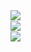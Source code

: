 <!-- ![Rue's GitHub stats](https://github-readme-stats.vercel.app/api?username=jarue1&show_icons=true&theme=radical) -->

<!-- [![willianrod's wakatime stats](https://github-readme-stats.vercel.app/api/wakatime?username=jaRue1&theme=radical)](https://github.com/anuraghazra/github-readme-stats) -->
<!--
[![Top Langs](https://github-readme-stats.vercel.app/api/top-langs/?username=jarue1&langs_count=10&layout=compact&theme=radical)](https://github.com/anuraghazra/github-readme-stats) -->

<a href="">
<img align="left" src='https://github-readme-stats.vercel.app/api?username=jarue1&show_icons=true&theme=radical&layout=compact'/>
</a>
<br/>
<a href="">
<img align="left" src='https://github-readme-stats.vercel.app/api/wakatime?username=jaRue1&theme=radical&layout=compact'/>
</a>
<br/>
<a href="https://github.com/anuraghazra/github-readme-stats">
<img align="center" src='https://github-readme-stats.vercel.app/api/top-langs/?username=jarue1&langs_count=10&layout=compact&theme=radical'/>
</a>

<!-- <a href="https://github.com/anuraghazra/github-readme-stats">
  <img align="left" src="https://github-readme-stats.vercel.app/api/pin/?username=anuraghazra&repo=github-readme-stats" />
</a>

<a href="https://github.com/anuraghazra/convoychat">
  <img align="right" src="https://github-readme-stats.vercel.app/api/pin/?username=anuraghazra&repo=convoychat" />
</a> -->
<!-- ### Hi there 👋

- ⚡ Fun fact: I am huge golf enthusiast -->

<!-- **jaRue1/jarue1** is a ✨ _special_ ✨ repository because its `README.md` (this file) appears on your GitHub profile. -->

<!-- Here are some ideas to get you started: -->
<!-- - 🔭 I’m currently working on ... -->
<!-- - 🌱 I’m currently learning Vue, Nuxt, Nest, Jest, Cypress -->
<!-- - 👯 I’m looking to collaborate on ...
- 🤔 I’m looking for help with ...
- 💬 Ask me about ...
- 📫 How to reach me: ...
- 😄 Pronouns: ... -->
